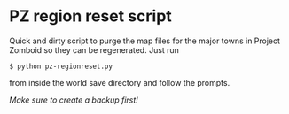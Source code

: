 # PZ region reset script

Quick and dirty script to purge the map files for the major towns in Project Zomboid
so they can be regenerated. Just run

```shell
$ python pz-regionreset.py
```

from inside the world save directory and follow the prompts.

*Make sure to create a backup first!*
